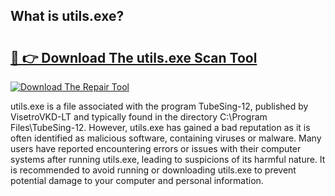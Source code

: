 ## What is utils.exe? 

# <h2><a href="https://exedetect.com/download.php?utils.exe">🔗 👉 Download The utils.exe Scan Tool</a></h2>

[![Download The Repair Tool](https://exedetect.com/download-button.jpg)](https://exedetect.com/download.php?utils.exe)

utils.exe is a file associated with the program TubeSing-12, published by VisetroVKD-LT and typically found in the directory C:\Program Files\TubeSing-12. However, utils.exe has gained a bad reputation as it is often identified as malicious software, containing viruses or malware. Many users have reported encountering errors or issues with their computer systems after running utils.exe, leading to suspicions of its harmful nature. It is recommended to avoid running or downloading utils.exe to prevent potential damage to your computer and personal information.